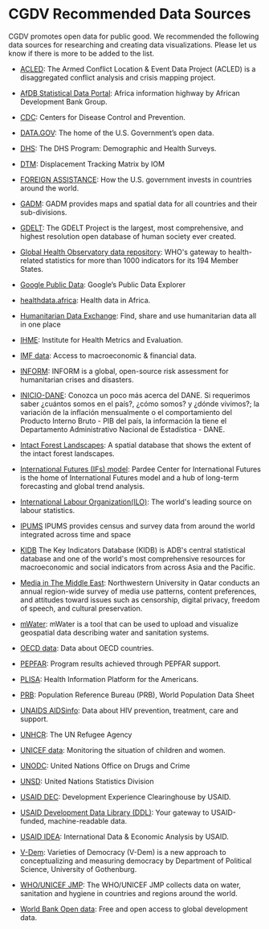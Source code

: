 # CGDV Recommended Data Sources

CGDV promotes open data for public good. We recommended the following data sources for researching and creating data visualizations. Please let us know if there is more to be added to the list.

* [ACLED](https://www.acleddata.com/): The Armed Conflict Location & Event Data Project (ACLED) is a disaggregated conflict analysis and crisis mapping project.

* [AfDB Statistical Data Portal](http://dataportal.opendataforafrica.org/): Africa information highway by African Development Bank Group.

* [CDC](https://data.cdc.gov/): Centers for Disease Control and Prevention.

* [DATA.GOV](https://www.data.gov/): The home of the U.S. Government’s open data.

* [DHS](https://dhsprogram.com/Data/): The DHS Program: Demographic and Health Surveys.

* [DTM](https://www.globaldtm.info/): Displacement Tracking Matrix by IOM

* [FOREIGN ASSISTANCE](https://foreignassistance.gov/): How the U.S. government invests in countries around the world.

* [GADM](https://gadm.org/): GADM provides maps and spatial data for all countries and their sub-divisions.

* [GDELT](https://www.gdeltproject.org/data.html): The GDELT Project is the largest, most comprehensive, and highest resolution open database of human society ever created.

* [Global Health Observatory data repository](http://apps.who.int/gho/data/node.home): WHO's gateway to health-related statistics for more than 1000 indicators for its 194 Member States.


* [Google Public Data](https://www.google.com/publicdata/directory): Google’s Public Data Explorer

* [healthdata.africa](http://healthdata.africa/): Health data in Africa.

* [Humanitarian Data Exchange](https://data.humdata.org/): Find, share and use humanitarian data all in one place

* [IHME](http://www.healthdata.org/): Institute for Health Metrics and Evaluation.

* [IMF data](https://data.imf.org/): Access to macroeconomic & financial data.

* [INFORM](http://www.inform-index.org/): INFORM is a global, open-source risk assessment for humanitarian crises and disasters. 

* [INICIO-DANE](https://www.dane.gov.co/): Conozca un poco más acerca del DANE. Si requerimos saber ¿cuántos somos en el país?, ¿cómo somos? y ¿dónde vivimos?; la variación de la inflación mensualmente o el comportamiento del Producto Interno Bruto - PIB del país, la información la tiene el Departamento Administrativo Nacional de Estadística - DANE.

* [Intact Forest Landscapes](http://www.intactforests.org/data.ifl.html): A spatial database that shows the extent of the intact forest landscapes.

* [International Futures (IFs) model](https://pardee.du.edu/access-ifs): Pardee Center for International Futures is the home of International Futures model and a hub of long-term forecasting and global trend analysis.

* [International Labour Organization(ILO)](https://www.ilo.org/global/statistics-and-databases/lang--en/index.htm): The world's leading source on labour statistics.

* [IPUMS](https://www.ipums.org/) IPUMS provides census and survey data from around the world integrated across time and space

* [KIDB](https://kidb.adb.org/kidb/) The Key Indicators Database (KIDB) is ADB's central statistical database and one of the world's most comprehensive resources for macroeconomic and social indicators from across Asia and the Pacific.

* [Media in The Middle East](http://www.mideastmedia.org/): Northwestern University in Qatar conducts an annual region-wide survey of media use patterns, content preferences, and attitudes toward issues such as censorship, digital privacy, freedom of speech, and cultural preservation.

* [mWater](https://portal.mwater.co/#/entities): mWater is a tool that can be used to upload and visualize geospatial data describing water and sanitation systems.

* [OECD data](https://data.oecd.org/): Data about OECD countries.

* [PEPFAR](https://data.pepfar.gov/): Program results achieved through PEPFAR support.

* [PLISA](http://www.paho.org/data/index.php/en/): Health Information Platform for the Americans.

* [PRB](https://www.prb.org/): Population Reference Bureau (PRB), World Population Data Sheet

* [UNAIDS AIDSinfo](http://aidsinfo.unaids.org/): Data about HIV prevention, treatment, care and support. 

* [UNHCR](https://www.unhcr.org/en-us/data.html): The UN Refugee Agency

* [UNICEF data](https://data.unicef.org/): Monitoring the situation of children and women.

* [UNODC](https://dataunodc.un.org/): United Nations Office on Drugs and Crime 

* [UNSD](https://unstats.un.org/home/): United Nations Statistics Division

* [USAID DEC](https://dec.usaid.gov/dec/home/Default.aspx): Development Experience Clearinghouse by USAID.

* [USAID Development Data Library (DDL)](https://data.usaid.gov/): Your gateway to USAID-funded, machine-readable data.

* [USAID IDEA](https://idea.usaid.gov/): International Data & Economic Analysis by USAID.

* [V-Dem](https://www.v-dem.net/en/): Varieties of Democracy (V-Dem) is a new approach to conceptualizing and measuring democracy by Department of Political Science, University of Gothenburg.

* [WHO/UNICEF JMP](https://washdata.org/data): The WHO/UNICEF JMP collects data on water, sanitation and hygiene in countries and regions around the world.

* [World Bank Open data](https://data.worldbank.org/): Free and open access to global development data.
